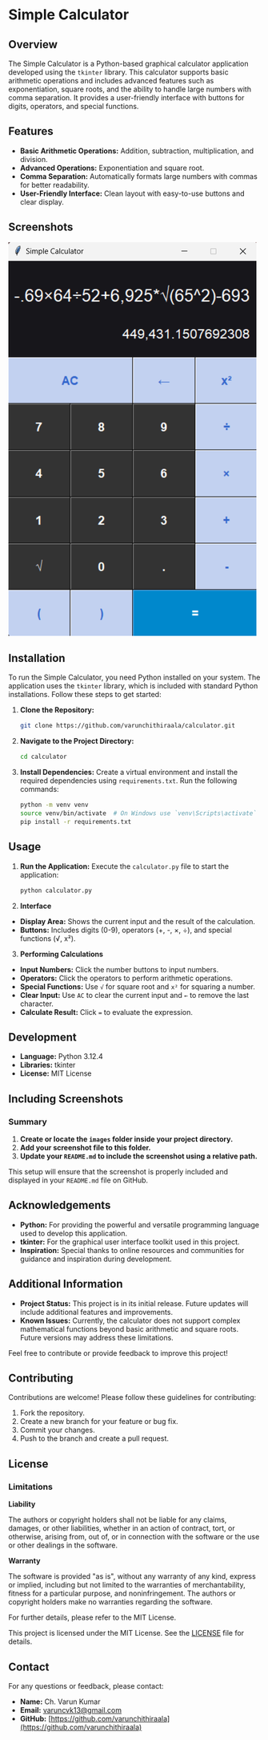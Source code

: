 # Simple Calculator

## Overview

The Simple Calculator is a Python-based graphical calculator application developed using the `tkinter` library. This calculator supports basic arithmetic operations and includes advanced features such as exponentiation, square roots, and the ability to handle large numbers with comma separation. It provides a user-friendly interface with buttons for digits, operators, and special functions.

## Features

- **Basic Arithmetic Operations:** Addition, subtraction, multiplication, and division.
- **Advanced Operations:** Exponentiation and square root.
- **Comma Separation:** Automatically formats large numbers with commas for better readability.
- **User-Friendly Interface:** Clean layout with easy-to-use buttons and clear display.

## Screenshots

![Calculator Screenshot](images/calculator.png)

## Installation

To run the Simple Calculator, you need Python installed on your system. The application uses the `tkinter` library, which is included with standard Python installations. Follow these steps to get started:

1. **Clone the Repository:**
   ```sh
   git clone https://github.com/varunchithiraala/calculator.git

2. **Navigate to the Project Directory:**
   ```sh
   cd calculator

3. **Install Dependencies:**
    Create a virtual environment and install the required dependencies using `requirements.txt`. Run the following commands:
   ```sh
   python -m venv venv
   source venv/bin/activate  # On Windows use `venv\Scripts\activate`
   pip install -r requirements.txt

## Usage

1. **Run the Application:**
    Execute the `calculator.py` file to start the application:
   ```sh
   python calculator.py

2. **Interface**
- **Display Area:** Shows the current input and the result of the calculation.
- **Buttons:** Includes digits (0-9), operators (+, -, ×, ÷), and special functions (√, x²).

3. **Performing Calculations**
- **Input Numbers:** Click the number buttons to input numbers.
- **Operators:** Click the operators to perform arithmetic operations.
- **Special Functions:** Use `√` for square root and `x²` for squaring a number.
- **Clear Input:** Use `AC` to clear the current input and `←` to remove the last character.
- **Calculate Result:** Click `=` to evaluate the expression.

## Development

- **Language:** Python 3.12.4
- **Libraries:** tkinter
- **License:** MIT License

## Including Screenshots

### Summary

1. **Create or locate the `images` folder inside your project directory.**
2. **Add your screenshot file to this folder.**
3. **Update your `README.md` to include the screenshot using a relative path.**

This setup will ensure that the screenshot is properly included and displayed in your `README.md` file on GitHub.

## Acknowledgements

- **Python:** For providing the powerful and versatile programming language used to develop this application.
- **tkinter:** For the graphical user interface toolkit used in this project.
- **Inspiration:** Special thanks to online resources and communities for guidance and inspiration during development.

## Additional Information

- **Project Status:** This project is in its initial release. Future updates will include additional features and improvements.
- **Known Issues:** Currently, the calculator does not support complex mathematical functions beyond basic arithmetic and square roots. Future versions may address these limitations.

Feel free to contribute or provide feedback to improve this project!

## Contributing

Contributions are welcome! Please follow these guidelines for contributing:

1. Fork the repository.
2. Create a new branch for your feature or bug fix.
3. Commit your changes.
4. Push to the branch and create a pull request.

## License

### Limitations

**Liability**

The authors or copyright holders shall not be liable for any claims, damages, or other liabilities, whether in an action of contract, tort, or otherwise, arising from, out of, or in connection with the software or the use or other dealings in the software.

**Warranty**

The software is provided "as is", without any warranty of any kind, express or implied, including but not limited to the warranties of merchantability, fitness for a particular purpose, and noninfringement. The authors or copyright holders make no warranties regarding the software.

For further details, please refer to the MIT License.

This project is licensed under the MIT License. See the [LICENSE](LICENSE) file for details.

## Contact

For any questions or feedback, please contact:

- **Name:** Ch. Varun Kumar
- **Email:** varuncvk13@gmail.com
- **GitHub:** [https://github.com/varunchithiraala](https://github.com/varunchithiraala)
